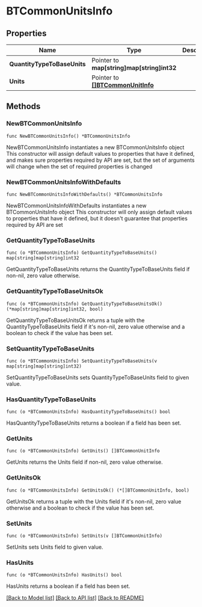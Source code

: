 # BTCommonUnitsInfo

## Properties

Name | Type | Description | Notes
------------ | ------------- | ------------- | -------------
**QuantityTypeToBaseUnits** | Pointer to **map[string]map[string]int32** |  | [optional] 
**Units** | Pointer to [**[]BTCommonUnitInfo**](BTCommonUnitInfo.md) |  | [optional] 

## Methods

### NewBTCommonUnitsInfo

`func NewBTCommonUnitsInfo() *BTCommonUnitsInfo`

NewBTCommonUnitsInfo instantiates a new BTCommonUnitsInfo object
This constructor will assign default values to properties that have it defined,
and makes sure properties required by API are set, but the set of arguments
will change when the set of required properties is changed

### NewBTCommonUnitsInfoWithDefaults

`func NewBTCommonUnitsInfoWithDefaults() *BTCommonUnitsInfo`

NewBTCommonUnitsInfoWithDefaults instantiates a new BTCommonUnitsInfo object
This constructor will only assign default values to properties that have it defined,
but it doesn't guarantee that properties required by API are set

### GetQuantityTypeToBaseUnits

`func (o *BTCommonUnitsInfo) GetQuantityTypeToBaseUnits() map[string]map[string]int32`

GetQuantityTypeToBaseUnits returns the QuantityTypeToBaseUnits field if non-nil, zero value otherwise.

### GetQuantityTypeToBaseUnitsOk

`func (o *BTCommonUnitsInfo) GetQuantityTypeToBaseUnitsOk() (*map[string]map[string]int32, bool)`

GetQuantityTypeToBaseUnitsOk returns a tuple with the QuantityTypeToBaseUnits field if it's non-nil, zero value otherwise
and a boolean to check if the value has been set.

### SetQuantityTypeToBaseUnits

`func (o *BTCommonUnitsInfo) SetQuantityTypeToBaseUnits(v map[string]map[string]int32)`

SetQuantityTypeToBaseUnits sets QuantityTypeToBaseUnits field to given value.

### HasQuantityTypeToBaseUnits

`func (o *BTCommonUnitsInfo) HasQuantityTypeToBaseUnits() bool`

HasQuantityTypeToBaseUnits returns a boolean if a field has been set.

### GetUnits

`func (o *BTCommonUnitsInfo) GetUnits() []BTCommonUnitInfo`

GetUnits returns the Units field if non-nil, zero value otherwise.

### GetUnitsOk

`func (o *BTCommonUnitsInfo) GetUnitsOk() (*[]BTCommonUnitInfo, bool)`

GetUnitsOk returns a tuple with the Units field if it's non-nil, zero value otherwise
and a boolean to check if the value has been set.

### SetUnits

`func (o *BTCommonUnitsInfo) SetUnits(v []BTCommonUnitInfo)`

SetUnits sets Units field to given value.

### HasUnits

`func (o *BTCommonUnitsInfo) HasUnits() bool`

HasUnits returns a boolean if a field has been set.


[[Back to Model list]](../README.md#documentation-for-models) [[Back to API list]](../README.md#documentation-for-api-endpoints) [[Back to README]](../README.md)


